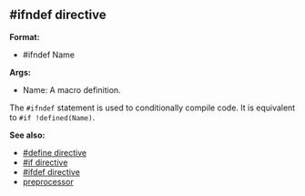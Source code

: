## #ifndef directive

**Format:**
+   #ifndef Name
<!-- -->
**Args:**
+   Name: A macro definition.


The `#ifndef` statement is used to conditionally compile code.
It is equivalent to `#if !defined(Name)`.

**See also:**
+   [#define directive](/ref/DM/preprocessor/define.md) 
+   [#if directive](/ref/DM/preprocessor/if.md) 
+   [#ifdef directive](/ref/DM/preprocessor/ifdef.md) 
+   [preprocessor](/ref/DM/preprocessor.md) <!-- -->